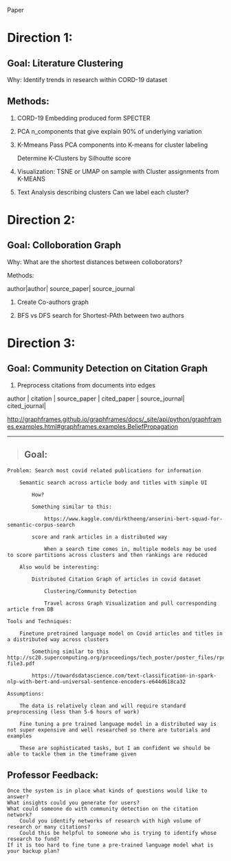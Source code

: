 Paper

# Direction 1: 

Goal: Literature Clustering 
-----------------------
Why: Identify trends in research within CORD-19 dataset

Methods: 
-------------------
1. CORD-19 Embedding 
    produced form SPECTER

2. PCA 
    n_components that give explain 90% of underlying variation 

3. K-Mmeans
    Pass PCA components into K-means for cluster labeling 
    
    Determine K-Clusters by Silhoutte score

4. Visualization: 
    TSNE or UMAP on sample with Cluster assignments from K-MEANS
    
5. Text Analysis describing clusters
   Can we label each cluster? 
    


# Direction 2: 

Goal: Colloboration Graph
-----------------------------
Why: What are the shortest distances between colloborators? 

Methods: 

author|author| source_paper| source_journal 

1. Create Co-authors graph 

2. BFS vs DFS search for Shortest-PAth between two authors 



# Direction 3: 

Goal: Community Detection on Citation Graph 
--------------------------------
1. Preprocess citations from documents into edges 

author | citation | source_paper | cited_paper | source_journal| cited_journal| 


http://graphframes.github.io/graphframes/docs/_site/api/python/graphframes.examples.html#graphframes.examples.BeliefPropagation









------------------------------------------------------------------------------------------------------------------------------------------------------------

> ## Goal: 

    Problem: Search most covid related publications for information 

        Semantic search across article body and titles with simple UI 

            How?

            Something similar to this:

                https://www.kaggle.com/dirktheeng/anserini-bert-squad-for-semantic-corpus-search

            score and rank articles in a distributed way 

                When a search time comes in, multiple models may be used to score partitions across clusters and then rankings are reduced

        Also would be interesting:

            Distributed Citation Graph of articles in covid dataset 

                Clustering/Community Detection 

                Travel across Graph Visualization and pull corresponding article from DB

    Tools and Techniques:

        Finetune pretrained language model on Covid articles and titles in a distributed way across clusters

            Something similar to this http://sc20.supercomputing.org/proceedings/tech_poster/poster_files/rpost111s2-file3.pdf

            https://towardsdatascience.com/text-classification-in-spark-nlp-with-bert-and-universal-sentence-encoders-e644d618ca32

    Assumptions:

        The data is relatively clean and will require standard preprocessing (less than 5-6 hours of work) 

        Fine tuning a pre trained language model in a distributed way is not super expensive and well researched so there are tutorials and examples

        These are sophisticated tasks, but I am confident we should be able to tackle them in the timeframe given 
        
        
        
        


## Professor Feedback: 



    Once the system is in place what kinds of questions would like to answer?
    What insights could you generate for users?
    What could someone do with community detection on the citation network?
        Could you identify networks of research with high volume of research or many citations?
        Could this be helpful to someone who is trying to identify whose research to fund?
    If it is too hard to fine tune a pre-trained language model what is your backup plan?
